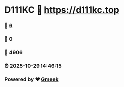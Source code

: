 # D111KC :link: https://d111kc.top 
### :page_facing_up: [6](https://d111kc.top/tag.html) 
### :speech_balloon: 0 
### :hibiscus: 4906 
### :alarm_clock: 2025-10-29 14:46:15 
### Powered by :heart: [Gmeek](https://github.com/Meekdai/Gmeek)
